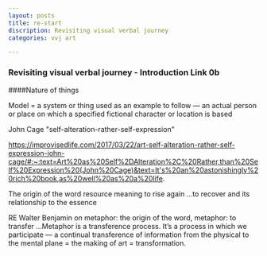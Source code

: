 ```yaml
---
layout: posts
title: re-start
discription: Revisiting visual verbal journey
categories: vvj art

---
```


### Revisiting visual verbal journey - Introduction Link 0b



####Nature of things



Model = a system or thing used as an example to follow — an
actual person or place on which a specified fictional character or location is based


John Cage "self-alteration-rather-self-expression"

https://improvisedlife.com/2017/03/22/art-self-alteration-rather-self-expression-john-cage/#:~:text=Art%20as%20Self%2DAlteration%2C%20Rather,than%20Self%20Expression%20(John%20Cage)&text=It's%20an%20astonishingly%20rich%20book,as%20well%20as%20a%20life.

The origin of the word resource meaning to rise again …to recover and its relationship to the essence 


RE Walter Benjamin on metaphor: the origin of the word, metaphor: to transfer …Metaphor is a transference process. It’s a process in
which we participate — a continual transference of information from the physical to the mental plane = the making of art = transformation.